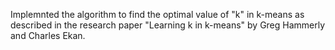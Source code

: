 Implemnted the algorithm to find the optimal value of "k" in k-means as described in the research paper "Learning k in k-means" by Greg Hammerly and Charles Ekan.

